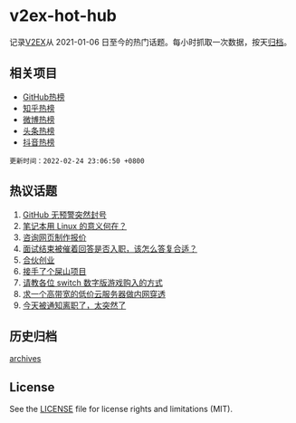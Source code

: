 # v2ex-hot-hub

 记录[V2EX](https://www.v2ex.com/)从 2021-01-06 日至今的热门话题。每小时抓取一次数据，按天[归档](archives)。
 
 ## 相关项目

- [GitHub热榜](https://github.com/snaildev/github-hot-hub)
- [知乎热榜](https://github.com/snaildev/zhihu-hot-hub)
- [微博热榜](https://github.com/snaildev/weibo-hot-hub)
- [头条热榜](https://github.com/snaildev/toutiao-hot-hub)
- [抖音热榜](https://github.com/snaildev/douyin-hot-hub)


 `更新时间：2022-02-24 23:06:50 +0800`

## 热议话题

1. [GitHub 无预警突然封号](https://www.v2ex.com/t/836086)
1. [笔记本用 Linux 的意义何在？](https://www.v2ex.com/t/836078)
1. [咨询网页制作报价](https://www.v2ex.com/t/836121)
1. [面试结束被催着回答是否入职，该怎么答复合适？](https://www.v2ex.com/t/836119)
1. [合伙创业](https://www.v2ex.com/t/836145)
1. [接手了个屎山项目](https://www.v2ex.com/t/836084)
1. [请教各位 switch 数字版游戏购入的方式](https://www.v2ex.com/t/836080)
1. [求一个高带宽的低价云服务器做内网穿透](https://www.v2ex.com/t/836102)
1. [今天被通知离职了，太突然了](https://www.v2ex.com/t/836133)

## 历史归档

[archives](archives)

## License

See the [LICENSE](LICENSE) file for license rights and limitations (MIT).
